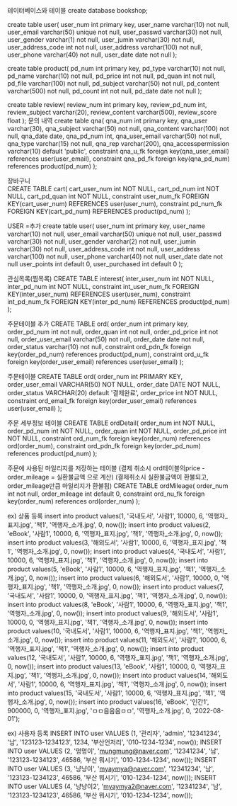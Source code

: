 테이터베이스와 테이블
create database bookshop;

create table user(
	user_num int primary key,
	user_name varchar(10) not null,
	user_email varchar(50) unique not null,
	user_passwd varchar(30) not null,
	user_gender varchar(1) not null,
	user_jumin varchar(30) not null,
	user_address_code int not null,
	user_address varchar(100) not null,
	user_phone varchar(40) not null,
	user_date date not null
);

create table product(
	pd_num int primary key,
	pd_type varchar(10) not null,
	pd_name varchar(10) not null,
	pd_price int not null,
	pd_quan int not null,
	pd_file varchar(100) not null,
	pd_subject varchar(50) not null,
	pd_content varchar(500) not null,
	pd_count int not null,
	pd_date date not null
);

create table review(
	 review_num int primary key,
	 review_pd_num int,
	 review_subject varchar(20),
	 review_content varchar(500),
	 review_score float
);
문의 내역
create table qna(
	qna_num int primary key,
	qna_user varchar(30),
	qna_subject varchar(50) not null,
	qna_content varchar(100) not null,
	qna_date date,
	qna_pd_num int,
	qna_user_email varchar(50) not null,
	qna_type varchar(15) not null,
	qna_rep varchar(200),
	qna_accesspermission varchar(10) default 'public',
	constraint qna_u_fk foreign key(qna_user_email)
	references user(user_email),
	constraint qna_pd_fk foreign key(qna_pd_num)
	references product(pd_num)
);

장바구니  
CREATE TABLE cart(
	cart_user_num int NOT NULL,
	cart_pd_num int NOT NULL,
	cart_pd_quan int NOT NULL,
	constraint user_num_fk FOREIGN KEY(cart_user_num) REFERENCES user(user_num),
	constraint pd_num_fk FOREIGN KEY(cart_pd_num) REFERENCES product(pd_num)
);

USER =추가
create table user(
	user_num int primary key,
	user_name varchar(10) not null,
	user_email varchar(50) unique not null,
	user_passwd varchar(30) not null,
	user_gender varchar(2) not null,
	user_jumin varchar(30) not null,
	user_address_code int not null,
	user_address varchar(100) not null,
	user_phone varchar(40) not null,
	user_date date not null
	user_points int default 0,
	user_purchased int default 0
);


관심목록(찜목록)
CREATE TABLE interest(
	inter_user_num int NOT NULL,
	inter_pd_num int NOT NULL,
	constraint int_user_num_fk FOREIGN KEY(inter_user_num) REFERENCES user(user_num),
	constraint int_pd_num_fk FOREIGN KEY(inter_pd_num) REFERENCES product(pd_num)
);

주문테이블 추가
CREATE TABLE ord(
	order_num int primary key,
	order_pd_num int not null,
	order_quan int not null,
	order_pd_price int not null,
	order_user_email varchar(50) not null,
	order_date date not null,
	order_status varchar(10) not null,
	constraint ord_pdn_fk foreign key(order_pd_num)
	references product(pd_num),
	constraint ord_u_fk foreign key(order_user_email)
	references user(user_email)
);

주문테이블
CREATE TABLE ord(
	order_num int PRIMARY KEY,
	order_user_email VARCHAR(50) NOT NULL,
	order_date DATE NOT NULL,
	order_status VARCHAR(20) default '결제완료',
	order_price int NOT NULL,
	constraint ord_email_fk foreign key(order_user_email) references user(user_email)
);

주문 세부정보 테이블
CREATE TABLE ordDetail(
	order_num int NOT NULL,
	order_pd_num int NOT NULL,
	order_quan int NOT NULL,
	order_pd_price int NOT NULL,
	constraint ord_num_fk foreign key(order_num) references ord(order_num),
	constraint ord_pdn_fk foreign key(order_pd_num) references product(pd_num)
);


주문에 사용된 마일리지를 저장하는 테이블
(결제 취소시 ord테이블의price - order_mileage = 실환불금액 으로 계산)
(결제취소시 실환불금액이 환불되고, order_mileage만큼 마일리지가 환불됨)
CREATE TABLE ordMileage(
	order_num int not null,
	order_mileage int default 0,
	constraint ord_nu_fk foreign key(order_num) references ord(order_num)
);


ex) 상품 등록
insert into product values(1, '국내도서', '사람1', 10000, 6, '역행자_표지.jpg', '책1', '역행자_소개.jpg', 0, now());
insert into product values(2, 'eBook', '사람1', 10000, 6, '역행자_표지.jpg', '책1', '역행자_소개.jpg', 0, now());
insert into product values(3, '해외도서', '사람1', 10000, 6, '역행자_표지.jpg', '책1', '역행자_소개.jpg', 0, now());
insert into product values(4, '국내도서', '사람1', 10000, 6, '역행자_표지.jpg', '책1', '역행자_소개.jpg', 0, now());
insert into product values(5, 'eBook', '사람1', 10000, 6, '역행자_표지.jpg', '책1', '역행자_소개.jpg', 0, now());
insert into product values(6, '해외도서', '사람1', 10000, 0, '역행자_표지.jpg', '책1', '역행자_소개.jpg', 0, now());
insert into product values(7, '국내도서', '사람1', 10000, 0, '역행자_표지.jpg', '책1', '역행자_소개.jpg', 0, now());
insert into product values(8, 'eBook', '사람1', 10000, 6, '역행자_표지.jpg', '책1', '역행자_소개.jpg', 0, now());
insert into product values(9, '해외도서', '사람1', 10000, 0, '역행자_표지.jpg', '책1', '역행자_소개.jpg', 0, now());
insert into product values(10, '국내도서', '사람1', 10000, 6, '역행자_표지.jpg', '책1', '역행자_소개.jpg', 0, now());
insert into product values(11, '해외도서', '사람1', 10000, 6, '역행자_표지.jpg', '책1', '역행자_소개.jpg', 0, now());
insert into product values(12, '국내도서', '사람1', 10000, 6, '역행자_표지.jpg', '책1', '역행자_소개.jpg', 0, now());
insert into product values(13, 'eBook', '사람1', 10000, 0, '역행자_표지.jpg', '책1', '역행자_소개.jpg', 0, now());
insert into product values(14, '해외도서', '사람1', 10000, 6, '역행자_표지.jpg', '책1', '역행자_소개.jpg', 0, now());
insert into product values(15, '국내도서', '사람1', 10000, 6, '역행자_표지.jpg', '책1', '역행자_소개.jpg', 0, now());
insert into product values(16, 'eBook', '인간1', 900000, 0, '역행자_표지.jpg', 'ㅁㅁ음음음ㅁㅁ', '역행자_소개.jpg', 0, '2022-08-01');

ex) 사용자 등록
INSERT INTO user VALUES (1, '관리자', 'admin', '12341234', '남', '123123-1234123', 1234, '부산언저리', '010-1234-1234', now());
INSERT INTO user VALUES (2, '멍멍이', 'mungmung@naver.com', '12341234', '남', '123123-1234123', 46586, '부산 뭐시기', '010-1234-1234', now());
INSERT INTO user VALUES (3, '냥냥이', 'myaymya@naver.com', '12341234', '남', '123123-1234123', 46586, '부산 뭐시기', '010-1234-1234', now());
INSERT INTO user VALUES (4, '냥냥이2', 'myaymya2@naver.com', '12341234', '남', '123123-1234123', 46586, '부산 뭐시기', '010-1234-1234',  now());
